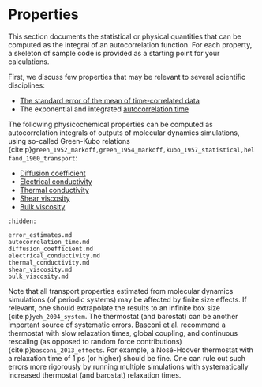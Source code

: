 # Properties

This section documents the statistical or physical quantities
that can be computed as the integral of an autocorrelation function.
For each property, a skeleton of sample code is provided
as a starting point for your calculations.

First, we discuss few properties that may be relevant to several scientific disciplines:

- [The standard error of the mean of time-correlated data](error_estimates.md)
- The exponential and integrated [autocorrelation time](autocorrelation_time.md)

The following physicochemical properties can be computed
as autocorrelation integrals of outputs of molecular dynamics simulations,
using so-called Green-Kubo relations
{cite:p}`green_1952_markoff,green_1954_markoff,kubo_1957_statistical,helfand_1960_transport`:

- [Diffusion coefficient](diffusion_coefficient.md)
- [Electrical conductivity](electrical_conductivity.md)
- [Thermal conductivity](thermal_conductivity.md)
- [Shear viscosity](shear_viscosity.md)
- [Bulk viscosity](bulk_viscosity.md)

```{toctree}
:hidden:

error_estimates.md
autocorrelation_time.md
diffusion_coefficient.md
electrical_conductivity.md
thermal_conductivity.md
shear_viscosity.md
bulk_viscosity.md
```

Note that all transport properties estimated from molecular dynamics simulations
(of periodic systems) may be affected by finite size effects.
If relevant, one should extrapolate the results to an infinite box size
{cite:p}`yeh_2004_system`.
The thermostat (and barostat) can be another important source of systematic errors.
Basconi et al. recommend a thermostat with slow relaxation times,
global coupling, and continuous rescaling (as opposed to random force contributions)
{cite:p}`basconi_2013_effects`.
For example, a Nosé-Hoover thermostat with a relaxation time of 1 ps (or higher) should be fine.
One can rule out such errors more rigorously by running multiple simulations
with systematically increased thermostat (and barostat) relaxation times.
